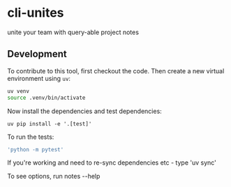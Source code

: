 # cli-unites
unite your team with query-able project notes

## Development

To contribute to this tool, first checkout the code. Then create a new virtual environment using `uv`:
```bash
uv venv
source .venv/bin/activate
```
Now install the dependencies and test dependencies:
```bashn
uv pip install -e '.[test]'
```
To run the tests:
```bash
'python -m pytest'
```

If you're working and need to re-sync dependencies etc - type 'uv sync'

To see  options, run notes --help

